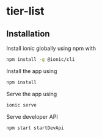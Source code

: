 # tier-list


## Installation 

Install ionic globally using npm with 

```bash
npm install -g @ionic/cli
```

Install the app using

```bash
npm install 
```

Serve the app using

```bash
ionic serve
```

Serve developer API

```bash
npm start startDevApi
```
